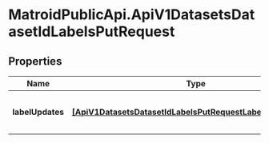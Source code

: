 # MatroidPublicApi.ApiV1DatasetsDatasetIdLabelsPutRequest

## Properties

Name | Type | Description | Notes
------------ | ------------- | ------------- | -------------
**labelUpdates** | [**[ApiV1DatasetsDatasetIdLabelsPutRequestLabelUpdatesInner]**](ApiV1DatasetsDatasetIdLabelsPutRequestLabelUpdatesInner.md) | Array of label updates to apply | 


